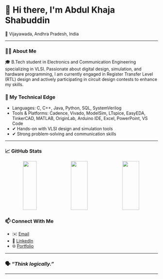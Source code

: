 # 👋 Hi there, I'm Abdul Khaja Shabuddin

📍 Vijayawada, Andhra Pradesh, India

---

### 🧑‍💻 About Me

🎓 B.Tech student in Electronics and Communication Engineering specializing in VLSI. Passionate about digital design, simulation, and hardware programming, I am currently engaged in Register Transfer Level (RTL) design and actively participating in circuit design contests to enhance my skills.


### 🚀 My Technical Edge
- Languages: C, C++, Java, Python, SQL, SystemVerilog
- Tools & Platforms: Cadence, Vivado, ModelSim, LTspice, EasyEDA, TinkerCAD, MATLAB, OriginLab, Arduino IDE, Excel, PowerPoint, VS Code
- ✔ Hands-on with VLSI design and simulation tools
- ✔ Strong problem-solving and communication skills
  
---


### 📈 GitHub Stats

<p align="center">
  <img src="https://github-readme-stats.vercel.app/api/top-langs/?username=abdulkhajashabuddin16&layout=compact&theme=gruvbox&hide_border=true" width="30%" height="160">
  <img src="https://github-readme-stats.vercel.app/api?username=abdulkhajashabuddin16&show_icons=true&theme=gruvbox&hide_border=true" width="33%" height="160">
  <img src="https://github-readme-streak-stats.herokuapp.com/?user=abdulkhajashabuddin16&theme=gruvbox&hide_border=true" width="33%" height="160">
</p>

### 📫 Connect With Me

- ✉️ [Email](mailto:abdulkhajashabuddin167@gmail.com)  
- 🔗 [LinkedIn](https://linkedin.com/in/abdulkhajashabuddin16)  
- 🌐 [Portfolio](https://abdulkhajashabuddin16.github.io/abdulkhajashabuddin16)


---
### 🗣 *“Think logically.”*
---
